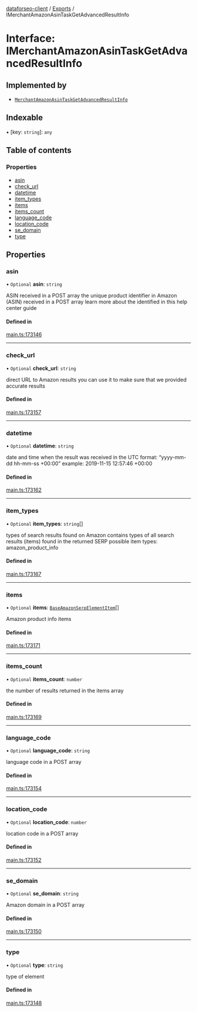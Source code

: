 [dataforseo-client](../README.md) / [Exports](../modules.md) / IMerchantAmazonAsinTaskGetAdvancedResultInfo

# Interface: IMerchantAmazonAsinTaskGetAdvancedResultInfo

## Implemented by

- [`MerchantAmazonAsinTaskGetAdvancedResultInfo`](../classes/MerchantAmazonAsinTaskGetAdvancedResultInfo.md)

## Indexable

▪ [key: `string`]: `any`

## Table of contents

### Properties

- [asin](IMerchantAmazonAsinTaskGetAdvancedResultInfo.md#asin)
- [check\_url](IMerchantAmazonAsinTaskGetAdvancedResultInfo.md#check_url)
- [datetime](IMerchantAmazonAsinTaskGetAdvancedResultInfo.md#datetime)
- [item\_types](IMerchantAmazonAsinTaskGetAdvancedResultInfo.md#item_types)
- [items](IMerchantAmazonAsinTaskGetAdvancedResultInfo.md#items)
- [items\_count](IMerchantAmazonAsinTaskGetAdvancedResultInfo.md#items_count)
- [language\_code](IMerchantAmazonAsinTaskGetAdvancedResultInfo.md#language_code)
- [location\_code](IMerchantAmazonAsinTaskGetAdvancedResultInfo.md#location_code)
- [se\_domain](IMerchantAmazonAsinTaskGetAdvancedResultInfo.md#se_domain)
- [type](IMerchantAmazonAsinTaskGetAdvancedResultInfo.md#type)

## Properties

### asin

• `Optional` **asin**: `string`

ASIN received in a POST array
the unique product identifier in Amazon (ASIN) received in a POST array
learn more about the identified in this help center guide

#### Defined in

[main.ts:173146](https://github.com/dataforseo/TypeScriptClient/blob/7ca1aa4/main.ts#L173146)

___

### check\_url

• `Optional` **check\_url**: `string`

direct URL to Amazon results
you can use it to make sure that we provided accurate results

#### Defined in

[main.ts:173157](https://github.com/dataforseo/TypeScriptClient/blob/7ca1aa4/main.ts#L173157)

___

### datetime

• `Optional` **datetime**: `string`

date and time when the result was received
in the UTC format: “yyyy-mm-dd hh-mm-ss +00:00”
example:
2019-11-15 12:57:46 +00:00

#### Defined in

[main.ts:173162](https://github.com/dataforseo/TypeScriptClient/blob/7ca1aa4/main.ts#L173162)

___

### item\_types

• `Optional` **item\_types**: `string`[]

types of search results found on Amazon
contains types of all search results (items) found in the returned SERP
possible item types:
amazon_product_info

#### Defined in

[main.ts:173167](https://github.com/dataforseo/TypeScriptClient/blob/7ca1aa4/main.ts#L173167)

___

### items

• `Optional` **items**: [`BaseAmazonSerpElementItem`](../classes/BaseAmazonSerpElementItem.md)[]

Amazon product info items

#### Defined in

[main.ts:173171](https://github.com/dataforseo/TypeScriptClient/blob/7ca1aa4/main.ts#L173171)

___

### items\_count

• `Optional` **items\_count**: `number`

the number of results returned in the items array

#### Defined in

[main.ts:173169](https://github.com/dataforseo/TypeScriptClient/blob/7ca1aa4/main.ts#L173169)

___

### language\_code

• `Optional` **language\_code**: `string`

language code in a POST array

#### Defined in

[main.ts:173154](https://github.com/dataforseo/TypeScriptClient/blob/7ca1aa4/main.ts#L173154)

___

### location\_code

• `Optional` **location\_code**: `number`

location code in a POST array

#### Defined in

[main.ts:173152](https://github.com/dataforseo/TypeScriptClient/blob/7ca1aa4/main.ts#L173152)

___

### se\_domain

• `Optional` **se\_domain**: `string`

Amazon domain in a POST array

#### Defined in

[main.ts:173150](https://github.com/dataforseo/TypeScriptClient/blob/7ca1aa4/main.ts#L173150)

___

### type

• `Optional` **type**: `string`

type of element

#### Defined in

[main.ts:173148](https://github.com/dataforseo/TypeScriptClient/blob/7ca1aa4/main.ts#L173148)
